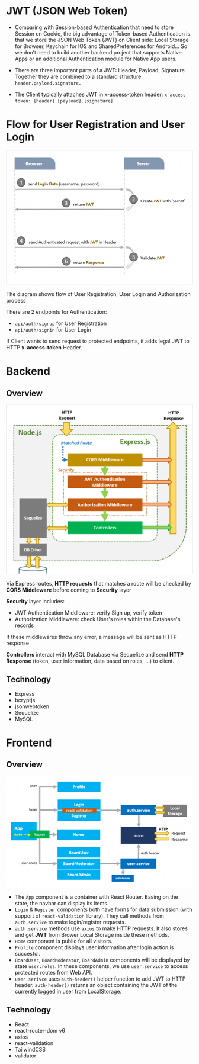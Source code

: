 # JWT (JSON Web Token)
- Comparing with Session-based Authentication that need to store Session on Cookie, the big advantage of Token-based Authentication is that we store the JSON Web Token (JWT) on Client side: Local Storage for Browser, Keychain for IOS and SharedPreferences for Android… So we don’t need to build another backend project that supports Native Apps or an additional Authentication module for Native App users.

- There are three important parts of a JWT: Header, Payload, Signature. Together they are combined to a standard structure: `header.payload.signature.`

- The Client typically attaches JWT in x-access-token header:
`x-access-token: [header].[payload].[signature]`

# Flow for User Registration and User Login

<img  alt='flow-chart' src='/imgs/sys.png'>

The diagram shows flow of User Registration, User Login and Authorization process

There are 2 endpoints for Authentication:
- `api/auth/signup` for User Registration
- `api/auth/signin` for User Login

If Client wants to send request to protected endpoints, it adds legal JWT to HTTP **x-access-token** Header.

# Backend 

## Overview

<img  alt='flow-chart' src='/imgs/backend.png'>

Via Express routes, **HTTP requests** that matches a route will be checked by **CORS Middleware** before coming to **Security** layer

**Security** layer includes:
- JWT Authentication Middleware: verify Sign up, verify token
- Authorization Middleware: check User's roles within the Database's records

If these middlewares throw any error, a message will be sent as HTTP response

**Controllers** interact with MySQL Database via Sequelize and send **HTTP Response** (token, user information, data based on roles, ...) to client.

## Technology
- Express
- bcryptjs
- jsonwebtoken
- Sequelize
- MySQL

# Frontend

## Overview

<img  alt='flow-chart' src='/imgs/frontend.png'>

- The `App` component is a container with React Router. Basing on the state, the navbar can display its items.
- `Login` & `Register` components both have forms for data submission (with support of `react-validation` library). They call methods from `auth.service` to make login/register requests.
-  `auth.service` methods use `axios` to make HTTP requests. It also stores and get **JWT** from Brower Local Storage inside these methods.
- `Home` component is public for all visitors.
- `Profile` component displays user information after login action is succesful.
- `BoardUser`, `BoardModerator`, `BoardAdmin` components will be displayed by state `user.roles`. In these components, we use `user.service` to access protected routes from Web API.
- `user.serivce` uses `auth-header()` helper function to add JWT to HTTP header. `auth-header()` returns an object containing the JWT of the currently logged in user from LocalStorage.

## Technology
- React
- react-router-dom v6
- axios
- react-validation
- TailwindCSS
- validator